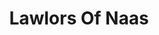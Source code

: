 ---
title: "Lawlors Of Naas"
address: "Lawlors Restaurant, Poplar Square, Naas, Co. Kildare"
tel: "+353 (0)45 89 7332"
county: "Kildare"
category: "French Restaurants"
type: "Content"
lat: "53.21431350708008"
lng: "-6.667946815490723"
---